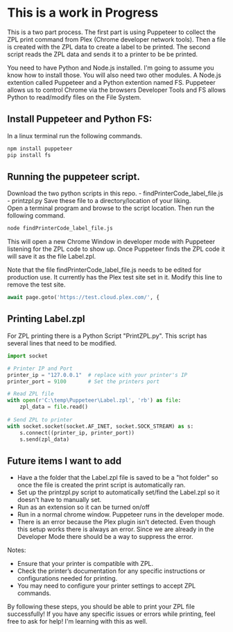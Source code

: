 # **This is a work in Progress**

This is a two part process. The first part is using Puppeteer to collect the ZPL print command from Plex (Chrome developer network tools). Then a file is created with the ZPL data to create a label to be printed. The second script reads the ZPL data and sends it to a printer to be be printed.

You need to have Python and Node.js installed. I'm going to assume you know how to install those. You will also need two other modules. A Node.js extention called Puppeteer and a Python extention named FS. Puppeteer allows us to control Chrome via the browsers Developer Tools and FS allows Python to read/modify files on the File System.

## Install Puppeteer and Python FS:

In a linux terminal run the following commands.

```bash
npm install puppeteer
pip install fs
```

## Running the puppeteer script.

Download the two python scripts in this repo.
    - findPrinterCode_label_file.js
    - printzpl.py
Save these file to a directory/location of your liking.  
Open a terminal program and browse to the script location. Then run the following command. 

```bash
node findPrinterCode_label_file.js
```

This will open a new Chrome Window in developer mode with Puppeteer listening for the ZPL code to show up. Once Puppeteer finds the ZPL code it will save it as the file Label.zpl.

Note that the file findPrinterCode_label_file.js needs to be edited for production use. It currently has the Plex test site set in it.  Modify this line to remove the test site. 

```Python
await page.goto('https://test.cloud.plex.com/', {
```

## Printing Label.zpl

For ZPL printing there is a Python Script "PrintZPL.py".  This script has several lines that need to be modified.

```Python
import socket

# Printer IP and Port
printer_ip = "127.0.0.1"  # replace with your printer's IP
printer_port = 9100       # Set the printers port

# Read ZPL file
with open(r'C:\temp\Puppeteer\Label.zpl', 'rb') as file:
    zpl_data = file.read()
    
# Send ZPL to printer
with socket.socket(socket.AF_INET, socket.SOCK_STREAM) as s:
    s.connect((printer_ip, printer_port))
    s.send(zpl_data)
```

## Future items I want to add

- Have a the folder that the Label.zpl file is saved to be a "hot folder" so once the file is created the print script is automatically ran.
- Set up the printzpl.py script to automatically set/find the Label.zpl so it doesn't have to manually set.
- Run as an extension so it can be turned on/off
- Run in a normal chrome window.  Puppeteer runs in the developer mode.  
- There is an error because the Plex plugin isn't detected. Even though this setup works there is always an error.  Since we are already in the Developer Mode there should be a way to suppress the error.

Notes:

- Ensure that your printer is compatible with ZPL.
- Check the printer’s documentation for any specific instructions or configurations needed for printing.
- You may need to configure your printer settings to accept ZPL commands.

By following these steps, you should be able to print your ZPL file successfully! If you have any specific issues or errors while printing, feel free to ask for help! I'm learning with this as well.
